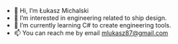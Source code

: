 - 👋 Hi, I’m Łukasz Michalski
- 👀 I’m interested in engineering related to ship design.
- 🌱 I’m currently learning C# to create engineering tools.
- 📫 You can reach me by email mlukasz87@gmail.com

<!---
arcykojot/arcykojot is a ✨ special ✨ repository because its `README.md` (this file) appears on your GitHub profile.
You can click the Preview link to take a look at your changes.
--->
